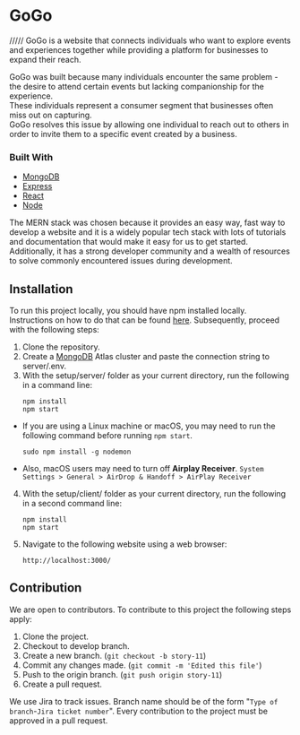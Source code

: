# GoGo   
/////
GoGo is a website that connects individuals who want to explore events and experiences together while providing a platform for businesses to expand their reach.

GoGo was built because many individuals encounter the same problem - the desire to attend certain events but lacking companionship for the experience.   
These individuals represent a consumer segment that businesses often miss out on capturing.   
GoGo resolves this issue by allowing one individual to reach out to others in order to invite them to a specific event created by a business.

### Built With
* [MongoDB](https://www.mongodb.com/)
* [Express](https://expressjs.com/)
* [React](https://react.dev/)
* [Node](https://nodejs.org/en)

The MERN stack was chosen because it provides an easy way, fast way to develop a website and it is a widely popular tech stack with lots of tutorials and documentation that would make it easy for us to get started. Additionally, it has a strong developer community and a wealth of resources to solve commonly encountered issues during development.

## Installation

To run this project locally, you should have npm installed locally. Instructions on how to do that can be found [here](https://docs.npmjs.com/downloading-and-installing-node-js-and-npm). Subsequently, proceed with the following steps:
1.  Clone the repository.
2.  Create a [MongoDB](https://www.mongodb.com/) Atlas cluster and paste the connection string to server/.env.
3.  With the setup/server/ folder as your current directory, run the following in a command line:
    ```
    npm install
    npm start
    ```

- If you are using a Linux machine or macOS, you may need to run the following command before running ```npm start```.
    ```
    sudo npm install -g nodemon
    ```
- Also, macOS users may need to turn off **Airplay Receiver**. ```System Settings > General > AirDrop & Handoff > AirPlay Receiver```


4. With the setup/client/ folder as your current directory, run the following in a second command line:
    ```
    npm install
    npm start
    ```
5. Navigate to the following website using a web browser:
    ```
    http://localhost:3000/
    ```
## Contribution

We are open to contributors. To contribute to this project the following steps apply:

1. Clone the project.
2. Checkout to develop branch.
3. Create a new branch. (`git checkout -b story-11`)
4. Commit any changes made. (`git commit -m 'Edited this file'`)
5. Push to the origin branch. (`git push origin story-11`)
6. Create a pull request.

We use Jira to track issues.
Branch name should be of the form "`Type of branch`-`Jira ticket number`".
Every contribution to the project must be approved in a pull request.

